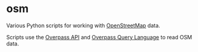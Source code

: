 # osm

Various Python scripts for working with [OpenStreetMap](https://www.openstreetmap.org/#map=8/47.773/-122.658) data.

Scripts use the [Overpass API](https://z.overpass-api.de/api/interpreter) and [Overpass Query Language](https://wiki.openstreetmap.org/wiki/Overpass_API/Overpass_QL) to read OSM data.
